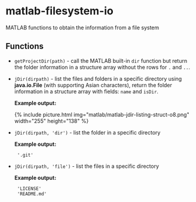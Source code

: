 # matlab-filesystem-io

MATLAB functions to obtain the information from a file system

## Functions

- `getProjectDir(path)` - call the MATLAB built-in `dir` function but return the folder information in a structure array without the rows for  `.` and `..`.

- `jDir(dirpath)` - list the files and folders in a specific directory using  **java.io.File** (with supporting Asian characters), return the folder information in a structure array with fields: `name` and `isDir`.

   **Example output:**

   {% include picture.html img="matlab/matlab-jdir-listing-struct-o8.png" width="255" height="138" %}

- `jDir(dirpath, 'dir')` - list the folder in a specific directory

   **Example output:**

   ```plaintext
    '.git'
   ```

- `jDir(dirpath, 'file')` - list the files in a specific directory

   **Example output:**

   ```plaintext
    'LICENSE'
    'README.md'
   ```
